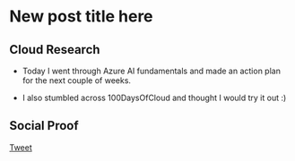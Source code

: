 <!-- This is a template you can use for quick progress days. It removes a lot of the steps we encourage you to share in the longer template 000-DAY-ARTICLE-LONG-TEMPLATE.MD-->

# New post title here

## Cloud Research

- Today I went through Azure AI fundamentals and made an action plan for the next couple of weeks.

- I also stumbled across 100DaysOfCloud and thought I would try it out :)

## Social Proof

[Tweet](https://twitter.com/SpencerGarth19/status/1302918234547650560)
